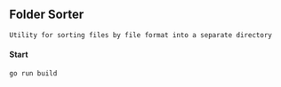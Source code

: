 ## Folder Sorter

````
Utility for sorting files by file format into a separate directory
````

#### Start

````
go run build
````
